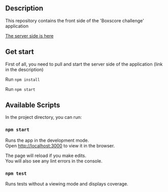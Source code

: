 ## Description

This repository contains the front side of the 'Boxscore challenge' application

[The server side is here](https://github.com/konstantin-921/boxscore_challenge_server)

## Get start

First of all, you need to pull and start the server side of the application (link in the description)

Run `npm install`

Run `npm start`

## Available Scripts

In the project directory, you can run:

### `npm start`

Runs the app in the development mode.<br>
Open [http://localhost:3000](http://localhost:3000) to view it in the browser.

The page will reload if you make edits.<br>
You will also see any lint errors in the console.

### `npm test`

Runs tests without a viewing mode and displays coverage.

